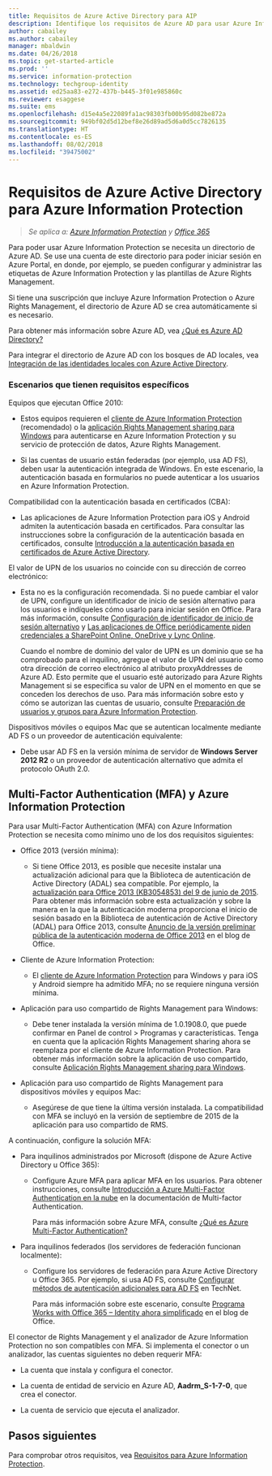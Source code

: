 ```yaml
---
title: Requisitos de Azure Active Directory para AIP
description: Identifique los requisitos de Azure AD para usar Azure Information Protection de forma que los usuarios se puedan autenticar correctamente.
author: cabailey
ms.author: cabailey
manager: mbaldwin
ms.date: 04/26/2018
ms.topic: get-started-article
ms.prod: ''
ms.service: information-protection
ms.technology: techgroup-identity
ms.assetid: ed25aa83-e272-437b-b445-3f01e985860c
ms.reviewer: esaggese
ms.suite: ems
ms.openlocfilehash: d15e4a5e22089fa1ac98303fb00b95d082be872a
ms.sourcegitcommit: 949bf02d5d12bef8e26d89ad5d6a0d5cc7826135
ms.translationtype: HT
ms.contentlocale: es-ES
ms.lasthandoff: 08/02/2018
ms.locfileid: "39475002"
---
```

# <a name="azure-active-directory-requirements-for-azure-information-protection"></a>Requisitos de Azure Active Directory para Azure Information Protection

>*Se aplica a: [Azure Information Protection](https://azure.microsoft.com/pricing/details/information-protection) y [Office 365](http://download.microsoft.com/download/E/C/F/ECF42E71-4EC0-48FF-AA00-577AC14D5B5C/Azure_Information_Protection_licensing_datasheet_EN-US.pdf)*

Para poder usar Azure Information Protection se necesita un directorio de Azure AD. Se use una cuenta de este directorio para poder iniciar sesión en Azure Portal, en donde, por ejemplo, se pueden configurar y administrar las etiquetas de Azure Information Protection y las plantillas de Azure Rights Management.

Si tiene una suscripción que incluye Azure Information Protection o Azure Rights Management, el directorio de Azure AD se crea automáticamente si es necesario.  

Para obtener más información sobre Azure AD, vea [¿Qué es Azure AD Directory?](/active-directory/active-directory-whatis)

Para integrar el directorio de Azure AD con los bosques de AD locales, vea [Integración de las identidades locales con Azure Active Directory](/active-directory/active-directory-aadconnect).

### <a name="scenarios-that-have-specific-requirements"></a>Escenarios que tienen requisitos específicos 

Equipos que ejecutan Office 2010: 

- Estos equipos requieren el [cliente de Azure Information Protection](./rms-client/aip-client.md) (recomendado) o la [aplicación Rights Management sharing para Windows](./rms-client/sharing-app-windows.md) para autenticarse en Azure Information Protection y su servicio de protección de datos, Azure Rights Management.

- Si las cuentas de usuario están federadas (por ejemplo, usa AD FS), deben usar la autenticación integrada de Windows. En este escenario, la autenticación basada en formularios no puede autenticar a los usuarios en Azure Information Protection.

Compatibilidad con la autenticación basada en certificados (CBA):

- Las aplicaciones de Azure Information Protection para iOS y Android admiten la autenticación basada en certificados. Para consultar las instrucciones sobre la configuración de la autenticación basada en certificados, consulte [Introducción a la autenticación basada en certificados de Azure Active Directory](/azure/active-directory/active-directory-certificate-based-authentication-get-started).

El valor de UPN de los usuarios no coincide con su dirección de correo electrónico:

- Esta no es la configuración recomendada. Si no puede cambiar el valor de UPN, configure un identificador de inicio de sesión alternativo para los usuarios e indíqueles cómo usarlo para iniciar sesión en Office. Para más información, consulte [Configuración de identificador de inicio de sesión alternativo](/windows-server/identity/ad-fs/operations/configuring-alternate-login-id) y [Las aplicaciones de Office periódicamente piden credenciales a SharePoint Online, OneDrive y Lync Online](https://support.microsoft.com/help/2913639/office-applications-periodically-prompt-for-credentials-to-sharepoint-online,-onedrive,-and-lync-online).
    
    Cuando el nombre de dominio del valor de UPN es un dominio que se ha comprobado para el inquilino, agregue el valor de UPN del usuario como otra dirección de correo electrónico al atributo proxyAddresses de Azure AD. Esto permite que el usuario esté autorizado para Azure Rights Management si se especifica su valor de UPN en el momento en que se conceden los derechos de uso. Para más información sobre esto y cómo se autorizan las cuentas de usuario, consulte [Preparación de usuarios y grupos para Azure Information Protection](./plan-design/prepare.md).

Dispositivos móviles o equipos Mac que se autentican localmente mediante AD FS o un proveedor de autenticación equivalente:

- Debe usar AD FS en la versión mínima de servidor de **Windows Server 2012 R2** o un proveedor de autenticación alternativo que admita el protocolo OAuth 2.0.

## <a name="multi-factor-authentication-mfa-and-azure-information-protection"></a>Multi-Factor Authentication (MFA) y Azure Information Protection
Para usar Multi-Factor Authentication (MFA) con Azure Information Protection se necesita como mínimo uno de los dos requisitos siguientes:

-   Office 2013 (versión mínima):

    -   Si tiene Office 2013, es posible que necesite instalar una actualización adicional para que la Biblioteca de autenticación de Active Directory (ADAL) sea compatible. Por ejemplo, la [actualización para Office 2013 (KB3054853) del 9 de junio de 2015](https://support.microsoft.com/kb/3054853). Para obtener más información sobre esta actualización y sobre la manera en la que la autenticación moderna proporciona el inicio de sesión basado en la Biblioteca de autenticación de Active Directory (ADAL) para Office 2013, consulte [Anuncio de la versión preliminar pública de la autenticación moderna de Office 2013](https://blogs.office.com/2015/03/23/office-2013-modern-authentication-public-preview-announced/) en el blog de Office.

- Cliente de Azure Information Protection:

    - El [cliente de Azure Information Protection](./rms-client/aip-client.md) para Windows y para iOS y Android siempre ha admitido MFA; no se requiere ninguna versión mínima. 

-   Aplicación para uso compartido de Rights Management para Windows:

    - Debe tener instalada la versión mínima de 1.0.1908.0, que puede confirmar en Panel de control > Programas y características. Tenga en cuenta que la aplicación Rights Management sharing ahora se reemplaza por el cliente de Azure Information Protection. Para obtener más información sobre la aplicación de uso compartido, consulte [Aplicación Rights Management sharing para Windows](./rms-client/sharing-app-windows.md).

-   Aplicación para uso compartido de Rights Management para dispositivos móviles y equipos Mac:

    -   Asegúrese de que tiene la última versión instalada. La compatibilidad con MFA se incluyó en la versión de septiembre de 2015 de la aplicación para uso compartido de RMS.

A continuación, configure la solución MFA:

-   Para inquilinos administrados por Microsoft (dispone de Azure Active Directory u Office 365):

    - Configure Azure MFA para aplicar MFA en los usuarios. Para obtener instrucciones, consulte [Introducción a Azure Multi-Factor Authentication en la nube](/multi-factor-authentication/multi-factor-authentication-get-started-cloud) en la documentación de Multi-factor Authentication.

        Para más información sobre Azure MFA, consulte [¿Qué es Azure Multi-Factor Authentication?](/multi-factor-authentication/multi-factor-authentication)

- Para inquilinos federados (los servidores de federación funcionan localmente):

    - Configure los servidores de federación para Azure Active Directory u Office 365. Por ejemplo, si usa AD FS, consulte [Configurar métodos de autenticación adicionales para AD FS](https://technet.microsoft.com/library/dn758113.aspx) en TechNet.

        Para más información sobre este escenario, consulte [Programa Works with Office 365 – Identity ahora simplificado](https://blogs.office.com/2014/01/30/the-works-with-office-365-identity-program-now-streamlined/) en el blog de Office.

El conector de Rights Management y el analizador de Azure Information Protection no son compatibles con MFA. Si implementa el conector o un analizador, las cuentas siguientes no deben requerir MFA:

- La cuenta que instala y configura el conector.

- La cuenta de entidad de servicio en Azure AD, **Aadrm_S-1-7-0**, que crea el conector.
 
- La cuenta de servicio que ejecuta el analizador.

## <a name="next-steps"></a>Pasos siguientes
Para comprobar otros requisitos, vea [Requisitos para Azure Information Protection](requirements.md).

